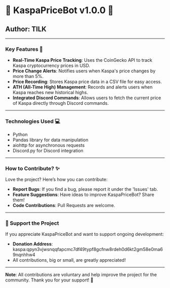 # 🚀 KaspaPriceBot v1.0.0 🚀

## Author: TILK

---

### Key Features 🌟

- **Real-Time Kaspa Price Tracking**: Uses the CoinGecko API to track Kaspa cryptocurrency prices in USD.
- **Price Change Alerts**: Notifies users when Kaspa's price changes by more than 5%.
- **Price Recording**: Stores Kaspa price data in a CSV file for easy access.
- **ATH (All-Time High) Management**: Records and alerts users when Kaspa reaches new historical highs.
- **Integrated Discord Commands**: Allows users to fetch the current price of Kaspa directly through Discord commands.

---

### Technologies Used 💻

- Python
- Pandas library for data manipulation
- aiohttp for asynchronous requests
- Discord.py for Discord integration

---

### How to Contribute? ✨

Love the project? Here’s how you can contribute:
- **Report Bugs**: If you find a bug, please report it under the 'Issues' tab.
- **Feature Suggestions**: Have ideas to improve KaspaPriceBot? Share them!
- **Code Contributions**: Pull Requests are welcome.

---

### 💖 Support the Project

If you appreciate KaspaPriceBot and want to support ongoing development:
- **Donation Address**: kaspa:qpyn3vjwsnqqfapcmc7df49typf8gcfnw8rdeh0d6kt2gm58e0ma69nqnhhw4
- All contributions, big or small, are greatly appreciated!

---

**Note**: All contributions are voluntary and help improve the project for the community. Thank you for your support! 🌟
